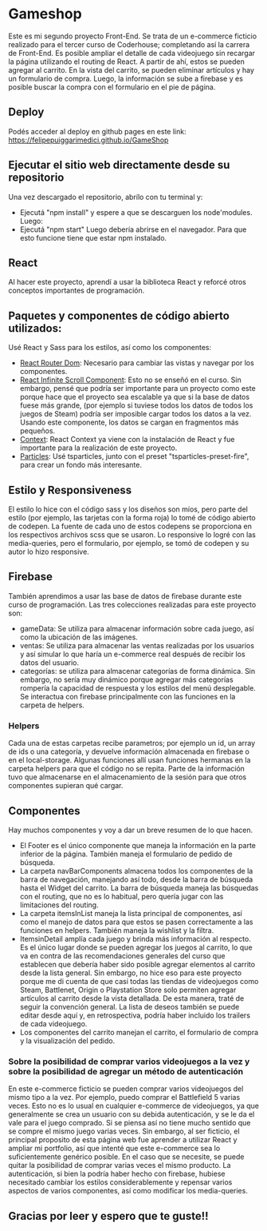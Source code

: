 # Gameshop
Este es mi segundo proyecto Front-End. Se trata de un e-commerce ficticio realizado para el tercer curso de Coderhouse; completando así la carrera de Front-End. Es posible ampliar el detalle de cada videojuego sin recargar la página utilizando el routing de React. A partir de ahí, estos se pueden agregar al carrito. En la vista del carrito, se pueden eliminar artículos y hay un formulario de compra. Luego, la información se sube a firebase y es posible buscar la compra con el formulario en el pie de página.
## Deploy
Podés acceder al deploy en github pages en este link: https://felipepuiggarimedici.github.io/GameShop
## Ejecutar el sitio web directamente desde su repositorio
Una vez descargado el repositorio, abrílo con tu terminal y:
* Ejecutá "npm install" y espere a que se descarguen los node'modules. Luego:
* Ejecutá "npm start"
Luego debería abrirse en el navegador. Para que esto funcione tiene que estar npm instalado.

## React
Al hacer este proyecto, aprendí a usar la biblioteca React y reforcé otros conceptos importantes de programación.

## Paquetes y componentes de código abierto utilizados:
Usé React y Sass para los estilos, así como los componentes:
* [React Router Dom](https://reactrouter.com/): Necesario para cambiar las vistas y navegar por los componentes.
* [React Infinite Scroll Component](https://www.npmjs.com/package/react-infinite-scroll-component): Esto no se enseñó en el curso. Sin embargo, pensé que podría ser importante para un proyecto como este porque hace que el proyecto sea escalable ya que si la base de datos fuese más grande, (por ejemplo si tuviese todos los datos de todos los juegos de Steam) podría ser imposible cargar todos los datos a la vez. Usando este componente, los datos se cargan en fragmentos más pequeños.
* [Context](https://reactjs.org/docs/context.html): React Context ya viene con la instalación de React y fue importante para la realización de este proyecto.
* [Particles](https://www.npmjs.com/package/react-tsparticles): Usé tsparticles, junto con el preset "tsparticles-preset-fire", para crear un fondo más interesante.

## Estilo y Responsiveness
El estilo lo hice con el código sass y los diseños son míos, pero parte del estilo (por ejemplo, las tarjetas con la forma roja) lo tomé de código abierto de codepen. La fuente de cada uno de estos codepens se proporciona en los respectivos archivos scss que se usaron. Lo responsive lo logré con las media-queries, pero el formulario, por ejemplo, se tomó de codepen y su autor lo hizo responsive.

## Firebase
También aprendimos a usar las base de datos de firebase durante este curso de programación. Las tres colecciones realizadas para este proyecto son:
* gameData: Se utiliza para almacenar información sobre cada juego, así como la ubicación de las imágenes.
* ventas: Se utiliza para almacenar las ventas realizadas por los usuarios y así simular lo que haría un e-commerce real después de recibir los datos del usuario.
* categorías: se utiliza para almacenar categorías de forma dinámica. Sin embargo, no sería muy dinámico porque agregar más categorías rompería la capacidad de respuesta y los estilos del menú desplegable. Se interactua con firebase principalmente con las funciones en la carpeta de helpers.
### Helpers
Cada una de estas carpetas recibe parametros; por ejemplo un id, un array de ids o una categoría, y devuelve información almacenada en firebase o en el local-storage. Algunas funciones allí usan funciones hermanas en la carpeta helpers para que el código no se repita. Parte de la información tuvo que almacenarse en el almacenamiento de la sesión para que otros componentes supieran qué cargar.

## Componentes
Hay muchos componentes y voy a dar un breve resumen de lo que hacen.
* El Footer es el único componente que maneja la información en la parte inferior de la página. También maneja el formulario de pedido de búsqueda.
* La carpeta navBarComponents almacena todos los componentes de la barra de navegación, manejando así todo, desde la barra de búsqueda hasta el Widget del carrito. La barra de búsqueda maneja las búsquedas con el routing, que no es lo habitual, pero quería jugar con las limitaciones del routing.
* La carpeta itemsInList maneja la lista principal de componentes, así como el manejo de datos para que estos se pasen correctamente a las funciones en helpers. También maneja la wishlist y la filtra.
* ItemsinDetail amplía cada juego y brinda más información al respecto. Es el único lugar donde se pueden agregar los juegos al carrito, lo que va en contra de las recomendaciones generales del curso que establecen que debería haber sido posible agregar elementos al carrito desde la lista general. Sin embargo, no hice eso para este proyecto porque me di cuenta de que casi todas las tiendas de videojuegos como Steam, Battlenet, Origin o Playstation Store solo permiten agregar artículos al carrito desde la vista detallada. De esta manera, traté de seguir la convención general. La lista de deseos también se puede editar desde aquí y, en retrospectiva, podría haber incluido los trailers de cada videojuego.
* Los componentes del carrito manejan el carrito, el formulario de compra y la visualización del pedido.
### Sobre la posibilidad de comprar varios videojuegos a la vez y sobre la posibilidad de agregar un método de autenticación
En este e-commerce ficticio se pueden comprar varios videojuegos del mismo tipo a la vez. Por ejemplo, puedo comprar el Battlefield 5 varias veces. Esto no es lo usual en cualquier e-commerce de videojuegos, ya que generalmente se crea un usuario con su debida autenticación, y se le da el vale para el juego comprado. Si se piensa así no tiene mucho sentido que se compre el mismo juego varias veces. Sin embargo, al ser ficticio, el principal proposito de esta página web fue aprender a utilizar React y ampliar mi portfolio, así que intenté que este e-commerce sea lo suficientemente genérico posible. En el caso que se necesite, se puede quitar la posibilidad de comprar varias veces el mismo producto. La autenticación, si bien la podría haber hecho con firebase, hubiese necesitado cambiar los estilos considerablemente y repensar varios aspectos de varios componentes, así como modificar los media-queries.

## Gracias por leer y espero que te guste!!